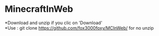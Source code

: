 # MinecraftInWeb<br>
*Download and unzip if you clic on 'Download'<br>
*Use : git clone https://github.com/fox3000foxy/MCInWeb/ for no unzip
